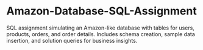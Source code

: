 # Amazon-Database-SQL-Assignment
SQL assignment simulating an Amazon-like database with tables for users, products, orders, and order details. Includes schema creation, sample data insertion, and solution queries for business insights.
